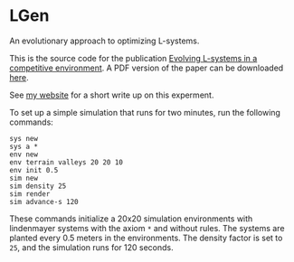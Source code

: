 # LGen
An evolutionary approach to optimizing L-systems.

This is the source code for the publication [Evolving L-systems in a competitive environment](https://doi.org/10.1007/978-3-030-61864-3_28). A PDF version of the paper can be downloaded [here](https://jobtalle.com/posts/2020_10_20/EvolvingLSystems.pdf).

See [my website](https://jobtalle.com/evolving_lindenmayer_systems.html) for a short write up on this experment.

To set up a simple simulation that runs for two minutes, run the following commands:

```
sys new
sys a *
env new
env terrain valleys 20 20 10
env init 0.5
sim new
sim density 25
sim render
sim advance-s 120
```

These commands initialize a 20x20 simulation environments with lindenmayer systems with the axiom `*` and without rules. The systems are planted every 0.5 meters in the environments. The density factor is set to `25`, and the simulation runs for 120 seconds.
